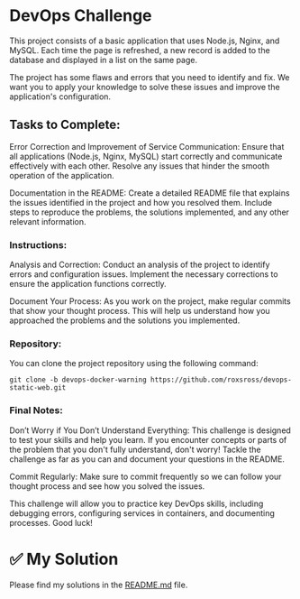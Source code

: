 # DevOps Challenge
This project consists of a basic application that uses Node.js, Nginx, and MySQL. Each time the page is refreshed, a new record is added to the database and displayed in a list on the same page.

The project has some flaws and errors that you need to identify and fix. We want you to apply your knowledge to solve these issues and improve the application's configuration.

## Tasks to Complete:
Error Correction and Improvement of Service Communication: Ensure that all applications (Node.js, Nginx, MySQL) start correctly and communicate effectively with each other. Resolve any issues that hinder the smooth operation of the application.

Documentation in the README: Create a detailed README file that explains the issues identified in the project and how you resolved them. Include steps to reproduce the problems, the solutions implemented, and any other relevant information.

### Instructions:
Analysis and Correction: Conduct an analysis of the project to identify errors and configuration issues. Implement the necessary corrections to ensure the application functions correctly.

Document Your Process: As you work on the project, make regular commits that show your thought process. This will help us understand how you approached the problems and the solutions you implemented.

### Repository:
You can clone the project repository using the following command:

```
git clone -b devops-docker-warning https://github.com/roxsross/devops-static-web.git
```

### Final Notes:
Don’t Worry if You Don’t Understand Everything: This challenge is designed to test your skills and help you learn. If you encounter concepts or parts of the problem that you don't fully understand, don't worry! Tackle the challenge as far as you can and document your questions in the README.

Commit Regularly: Make sure to commit frequently so we can follow your thought process and see how you solved the issues.

This challenge will allow you to practice key DevOps skills, including debugging errors, configuring services in containers, and documenting processes. Good luck!


# ✅ My Solution

Please find my solutions in the [README.md](https://github.com/lalidiaz/DevOps-Bootcamp/blob/main/docker/challenges/challenge_05/README.md) file.
